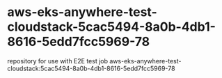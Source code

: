 # aws-eks-anywhere-test-cloudstack-5cac5494-8a0b-4db1-8616-5edd7fcc5969-78
repository for use with E2E test job aws-eks-anywhere-test-cloudstack:5cac5494-8a0b-4db1-8616-5edd7fcc5969-78
